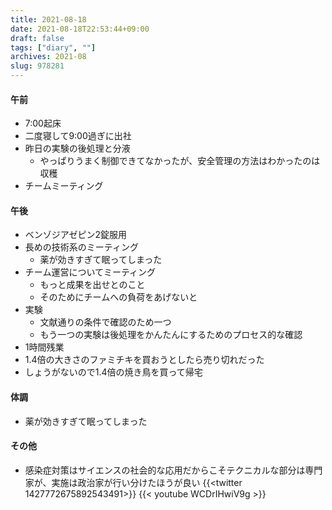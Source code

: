 ```yaml
---
title: 2021-08-18
date: 2021-08-18T22:53:44+09:00
draft: false
tags: ["diary", ""]
archives: 2021-08
slug: 978281
---
```

#### 午前
- 7:00起床
- 二度寝して9:00過ぎに出社
- 昨日の実験の後処理と分液
  - やっぱりうまく制御できてなかったが、安全管理の方法はわかったのは収穫
- チームミーティング
#### 午後
- ベンゾジアゼピン2錠服用
- 長めの技術系のミーティング
  - 薬が効きすぎて眠ってしまった
- チーム運営についてミーティング
  - もっと成果を出せとのこと
  - そのためにチームへの負荷をあげないと
- 実験
  - 文献通りの条件で確認のため一つ
  - もう一つの実験は後処理をかんたんにするためのプロセス的な確認
- 1時間残業
- 1.4倍の大きさのファミチキを買おうとしたら売り切れだった
- しょうがないので1.4倍の焼き鳥を買って帰宅
#### 体調
- 薬が効きすぎて眠ってしまった
#### その他
- 感染症対策はサイエンスの社会的な応用だからこそテクニカルな部分は専門家が、実施は政治家が行い分けたほうが良い
{{<twitter 1427772675892543491>}}
{{< youtube WCDrIHwiV9g >}}
